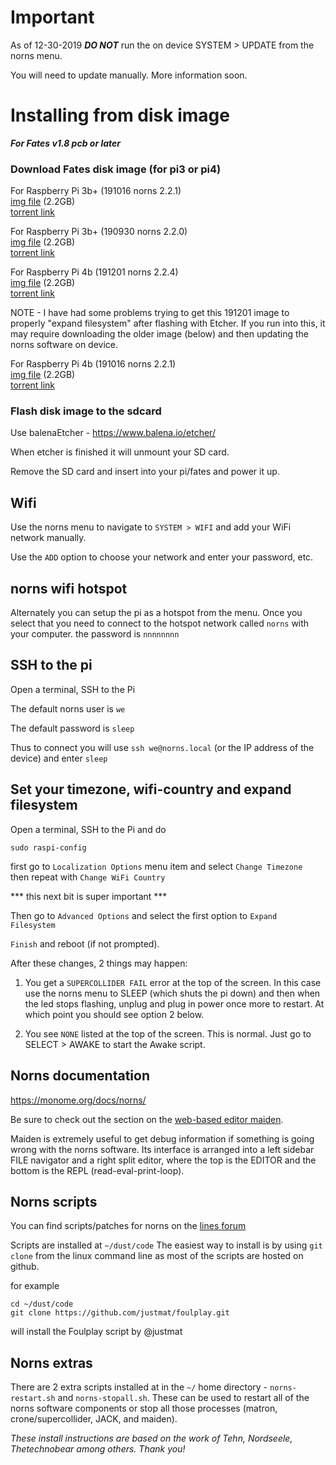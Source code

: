 # Important 
As of 12-30-2019 ***DO NOT*** run the on device SYSTEM > UPDATE from the norns menu. 

You will need to update manually. More information soon.



# Installing from disk image
***For Fates v1.8 pcb or later***


### Download Fates disk image (for pi3 or pi4) 

For Raspberry Pi 3b+ (191016 norns 2.2.1)  
[img file](https://archive.org/download/fates-pi3b-20191024/fates-pi3b-20191024.img)  (2.2GB)  
[torrent link](https://archive.org/download/fates-pi3b-20191024/fates-pi3b-20191024_archive.torrent)  

For Raspberry Pi 3b+ (190930 norns 2.2.0)  
[img file](https://archive.org/download/fates-pi3b-20191004/fates-pi3b-20191004.img)  (2.2GB)  
[torrent link](https://archive.org/download/fates-pi3b-20191004/fates-pi3b-20191004_archive.torrent)  


For Raspberry Pi 4b (191201 norns 2.2.4)  
[img file](https://archive.org/download/fates-pi4b-20191201/fates-pi4b-20191201.img) (2.2GB)  
[torrent link](https://archive.org/download/fates-pi4b-20191201/fates-pi4b-20191201_archive.torrent)  

NOTE - I have had some problems trying to get this 191201 image to properly "expand filesystem" after flashing with Etcher. If you run into this, it may require downloading the older image (below) and then updating the norns software on device.


For Raspberry Pi 4b (191016 norns 2.2.1)  
[img file](https://archive.org/download/fates-pi4b-20191024/fates-pi4b-20191024.img) (2.2GB)  
[torrent link](https://archive.org/download/fates-pi4b-20191024/fates-pi4b-20191024_archive.torrent)  





### Flash disk image to the sdcard
Use balenaEtcher - https://www.balena.io/etcher/ 

When etcher is finished it will unmount your SD card. 

Remove the SD card and insert into your pi/fates and power it up.


## Wifi   

Use the norns menu to navigate to `SYSTEM > WIFI` and add your WiFi network manually.

Use the `ADD` option to choose your network and enter your password, etc.

## norns wifi hotspot

Alternately you can setup the pi as a hotspot from the menu. Once you select that you need to connect to the hotspot network called `norns` with your computer. the password is `nnnnnnnn`

## SSH to the pi

Open a terminal, SSH to the Pi

The default norns user is `we`

The default password is `sleep`

Thus to connect you will use `ssh we@norns.local` (or the IP address of the device) and enter `sleep`

## Set your timezone, wifi-country and expand filesystem

Open a terminal, SSH to the Pi and do

    sudo raspi-config
    
first go to `Localization Options` menu item and select `Change Timezone`  
then repeat with `Change WiFi Country`  

*** this next bit is super important ***

Then go to `Advanced Options` and select the first option to `Expand Filesystem`  
	
`Finish` and reboot (if not prompted).  

After these changes, 2 things may happen:

1. You get a `SUPERCOLLIDER FAIL` error at the top of the screen. In this case use the norns menu to SLEEP (which shuts the pi down) and then when the led stops flashing, unplug and plug in power once more to restart. At which point you should see option 2 below. 

2. You see `NONE` listed at the top of the screen. This is normal. Just go to SELECT > AWAKE to start the Awake script.  


## Norns documentation

https://monome.org/docs/norns/

Be sure to check out the section on the [web-based editor maiden](https://monome.org/docs/norns/#maiden). 

Maiden is extremely useful to get debug information if something is going wrong with the norns software. Its interface is arranged into a left sidebar FILE navigator and a right split editor, where the top is the EDITOR and the bottom is the REPL (read-eval-print-loop).


## Norns scripts  

You can find scripts/patches for norns on the [lines forum](https://llllllll.co/c/library)

Scripts are installed at `~/dust/code` The easiest way to install is by using `git clone` from the linux command line as most of the scripts are hosted on github.

for example

```
cd ~/dust/code
git clone https://github.com/justmat/foulplay.git
```
will install the Foulplay script by @justmat


## Norns extras

There are 2 extra scripts installed at in the `~/` home directory - `norns-restart.sh` and `norns-stopall.sh`. These can be used to restart all of the norns software components or stop all those processes (matron, crone/supercollider, JACK, and maiden).


*These install instructions are based on the work of Tehn, Nordseele, Thetechnobear among others. Thank you!*
